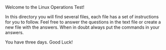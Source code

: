 Welcome to the Linux Operations Test!

In this directory you will find several files, each file has a set of 
instructions for you to follow. Feel free to answer the questions in
the text file or create a new file with the answers. When in doubt always
put the commands in your answers.

You have three days. Good Luck!
